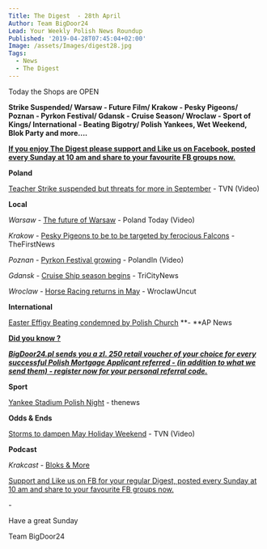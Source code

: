 ```yaml
---
Title: The Digest  - 28th April
Author: Team BigDoor24
Lead: Your Weekly Polish News Roundup
Published: '2019-04-28T07:45:04+02:00'
Image: /assets/Images/digest28.jpg
Tags:
  - News
  - The Digest
---
```

Today the Shops are OPEN

**Strike Suspended/ Warsaw - Future Film/ Krakow - Pesky Pigeons/ Poznan - Pyrkon Festival/ Gdansk - Cruise Season/ Wroclaw - Sport of Kings/ International - Beating Bigotry/ Polish Yankees, Wet Weekend, Blok Party and more....**

[**If you enjoy The Digest please support and Like us on Facebook, posted every Sunday at 10 am and share to your favourite FB groups now.**](https://www.facebook.com/bigdoor24/)

<div class="sharethis-inline-share-buttons"></div>

**Poland**

[Teacher Strike suspended but threats for more in September](https://www.tvn24.pl/tvn24-news-in-english,157,m/strike-of-polish-teachers-suspended-wider-walkout-possible-in-september,930731.html) - TVN (Video)

**Local**

_Warsaw_ -  [The future of Warsaw](https://poland-today.pl/future-of-warsaw-film/) - Poland Today (Video)

_Krakow_ -   [Pesky Pigeons to be to be targeted by ferocious Falcons](https://www.thefirstnews.com/article/plans-to-introduce-bird-of-prey-to-scare-off-krakow-pigeons-ruffles-feathers-with-bird-lovers-5691) - TheFirstNews

_Poznan_ - [Pyrkon Festival growing](https://polandin.com/42393574/fantasy-and-scifi-fans-gather-at-pyrkon-convention) - PolandIn (Video)

_Gdansk_ -   [Cruise Ship season begins](https://tricitynews.pl/tricity-opens-the-2019-cruise-ships-season/) - TriCityNews

_Wroclaw_ - [Horse Racing returns in May](http://wroclawuncut.com/2019/04/23/horse-racing-returns-to-wroclaw-this-weekend/) - WroclawUncut

**International**

[Easter Effigy Beating condemned by Polish Church](https://www.apnews.com/2499a84a203e4960b9a64cc049cf5b26) **\- **AP News

[**Did you know ?**](https://bigdoor24.pl/)

[_**BigDoor24.pl sends you a zl. 250 retail voucher of your choice for every successful Polish Mortgage Applicant referred - (in addition to what we send them) - register now for your personal referral code.**_](https://bigdoor24.pl/)

**Sport**

[Yankee Stadium Polish Night](http://thenews.pl/1/5/Artykul/417285,Polish-Night-at-Yankee-Stadium-in-New-York) - thenews

**Odds & Ends**

[Storms to dampen May Holiday Weekend](https://www.tvn24.pl/tvn24-news-in-english,157,m/poles-are-resting-as-the-long-may-weekend-has-begun,931021.html) - TVN (Video)

**Podcast**

_Krakcast_ - [Bloks & More](https://www.krakcast.pl/e/krakcast-%E2%80%93-news-1555931757/)

[Support and Like us on FB for your regular Digest, posted every Sunday at 10 am and share to your favourite FB groups now.](https://www.facebook.com/bigdoor24/)

<div class="sharethis-inline-share-buttons"></div>

\-

Have a great Sunday

Team BigDoor24

